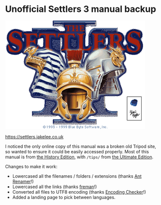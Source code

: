 # Unofficial Settlers 3 manual backup

![](/en/images/graphs/title_m.gif)

https://settlers.jakelee.co.uk

I noticed the only online copy of this manual was a broken old Tripod site, so wanted to ensure it could be easily accessed properly. Most of this manual is from [the History Edition](https://store.ubi.com/uk/game?pid=5be2b34288a7e3b8170265cf), with `/tips/` from [the Ultimate Edition](https://www.gog.com/en/game/the_settlers_3_ultimate_collection).

Changes to make it work:
* Lowercased all the filenames / folders / extensions (thanks [Ant Renamer](https://antp.be/software/renamer)!)
* Lowercased all the links (thanks [freman](https://github.com/Microsoft/vscode/issues/12185#issuecomment-516279301)!)
* Converted all files to UTF8 encoding (thanks [Encoding Checker](https://github.com/amrali-eg/EncodingChecker)!)
* Added a landing page to pick between languages.
